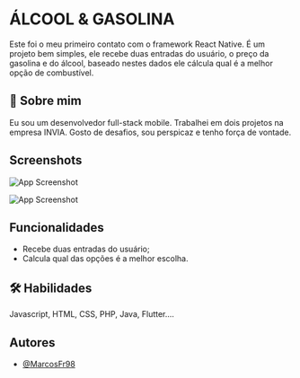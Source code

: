 
# ÁLCOOL & GASOLINA

Este foi o meu primeiro contato com o framework React Native. É um projeto bem simples, ele recebe duas entradas do usuário, o preço da gasolina e do álcool, baseado nestes dados ele cálcula qual é a melhor opção de combustível.


## 🚀 Sobre mim
Eu sou um desenvolvedor full-stack mobile. Trabalhei em dois projetos na empresa INVIA. Gosto de desafios, sou perspicaz e tenho força de vontade. 


## Screenshots

![App Screenshot](https://lh3.googleusercontent.com/cjI0hSU--PDsVlN2WjvG9ttTpBIe46bNPsUQ2jn-1eJmIXI7-KHKaf-2B9Mz2elqyiC7oaPwbJR81u3YOjahgem4tG_lcEeIDpisLWr9NttKRV7ocNl7GpREuKslbVjDeXLVLPndOGr_piq7feHEv2LXUqk-gQMd4F7qEjgavuUwkoiI8GzIhirTQtJSFvX3tzHfRGJI3893AGqSZjgrxsrUktmlrbpwMHQtJncSrytj4iDwuvDBizWAzK4UPwnQepdjPkDP9I_Z-itUBTRv6r9tRQgg9anvFWNilY3d0ZjbGd4LiU6a40tFTsc8fSvm8VNzJZgnk6Jtl914HWiOokPc8-9llTP_i7iLnVrfyWJNqmR58UksNqcU28NHS5zsSsL4gSlIqOyvhpG5BjS6nuuXAYA4TZd4rPrBzdyyfKyXXRJkt4MLKn7r2qC-TBt6_ZSqYnNk2bz_3s7JbPu6KBuzwuNJ9sW11a8vEgH1gjCdsvJqXvJ3dZPDqJY8ogZ_NnNDgkk0t0tzLEnzy3YkxZq5LinQw6kNzeUshFX5yTJen4RNIp6jFxCGBG9SqOkhXrJGcrPNHBb6gQje0j_9JXb-91FA2eeDbxag56gvQZPlhdakDNqautNcXdjAMvXMxLCka2-C67sPuFCaUEdRSZBAxZ69M8qiSjbnw76QDUJWsR0ycxS5j2fjnKF-LjWdC1pofhbsRitMlqpLiD83ljVhJlna0PD9V3KJsq7IA7QkbUppjgljDvo9Vg7N4mWQVmc1j1A_Jlfd3BgGb1cfUph3tUipZ-bs3kyWgZwxkuu0Rf3jWm7XaA9drp9nbof71qauXfmQIRUv2qfvS9tZVOA0fnDois_KUCDho5an09d7Qcltn3f6scODvgJyiDHSKSf1bw4Fge6WQPLyDPne6ha4dCfjB-EthSL3oVD80pTw=w296-h570-s-no?authuser=0)

![App Screenshot](https://lh3.googleusercontent.com/vAmrTPqcIt7uRaThKcQT0OEzpaZtRzm2a2lwlpPJ4_N_mER_4DQme4RFzNClIzGQsQpl4_hpSYbQTaYf64YfuEM72GE6Ypkv6S4A_ANz6fV68A0ZB3ixjh2kDSy_DObSx9T2O3rNptlcfOH7kt07Cl43TUfi3yfrSJ9igz3LQFlm7xoa0R76eHsCEFO24kxlCPmsOShrTMw6KioElADfl8keMcnk1UI7xTh_a7G3xwlVjYHvC-5yNSOPfgcwpYeOWnDXBVKNf76u3pVa9OXyCr8YLc37RITtezyAJ2Lw--H4jpwkM8fngfV9Vg4X6SQ_csuKh9KyFTxpK4NTmLaJHz0zw0nPa64VSSYiFYbo0CW3RwLsn0k6uuWD58U5UEftxyXMsasVCqmbCmJRGtHcbVj3uB1W9PsIGNW7jbGemqI9BSFRtgxf-mdyS1hmJTW7l-JOeVvgrFBXmf-HdQMaJDOQa9SLW6jpYqQ9DR50ZJqLyZFFcu5uFf8J2n6BgoEA4hjSzEI0jHbHjZkw_eIJ-7n0bpEzQ5z_Szo32xTHlykWSTK4m9hCY48sq6QCnhMtPsIHU-oVYg3-_qvDy6CC0aqazRcnjt8PFjeV8O9woP8PmopFies500raoysMUvUauDQV3cPj8_rIWF1FA6FWFa4rDEX5NGIAKKQlRA2CG6o1N9qjKlY7gX7446jwj9i_PoYlUhsXgnLuoGNqL4MSoGy_dmvMYN6TVKcJ_G4bicLKqXXklrdF-9WTa9KjFMgKpVjT6aPX4JIToSNUvcrjEV40I_QpbO_sIMii-OPxSrEaxJszyGssSXJSeD9A73ZvIk3gK7-ftSRGt-oio3mH4IW_zwImfsiCzhd6KgxeV60_RiaeQI0iJRgcPzXjiK51BpoR4mobd6DbpKTJDbKe6GZ3oPGrVHU038nRonYesZKK=w294-h564-s-no?authuser=0)


## Funcionalidades

- Recebe duas entradas do usuário;
- Calcula qual das opções é a melhor escolha.


## 🛠 Habilidades
Javascript, HTML, CSS, PHP, Java, Flutter....


## Autores

- [@MarcosFr98](https://github.com/Marcosfr98)


